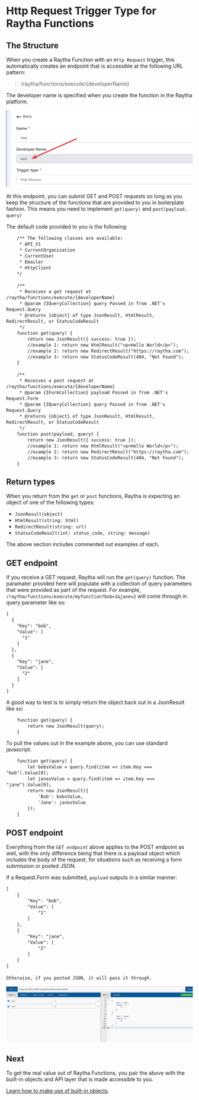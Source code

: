 # Http Request Trigger Type for Raytha Functions

## The Structure

When you create a Raytha Function with an `Http Request` trigger, this automatically creates an endpoint that is accessible at the following URL pattern:

> /raytha/functions/execute/{developerName}

The developer name is specified when you create the function in the Raytha platform.

<img class="inline-img" src="../images/functions_developername.png" />

At this endpoint, you can submit GET and POST requests so long as you keep the structure of the functions that are provided to you in boilerplate fashion. This means you need to implement `get(query)` and `post(payload, query)`

The default code provided to you is the following:

```
    /** The following classes are available:
     * API_V1
     * CurrentOrganization
     * CurrentUser
     * Emailer
     * HttpClient
    */

    /** 
     * Receives a get request at /raytha/functions/execute/{developerName}
     * @param {IQueryCollection} query Passed in from .NET's Request.Query
     * @returns {object} of type JsonResult, HtmlResult, RedirectResult, or StatusCodeResult
     */
    function get(query) {
        return new JsonResult({ success: true });
        //example 1: return new HtmlResult("<p>Hello World</p>");
        //example 2: return new RedirectResult("https://raytha.com");
        //example 3: return new StatusCodeResult(404, "Not Found");
    }

    /** 
     * Receives a post request at /raytha/functions/execute/{developerName}
     * @param {IFormCollection} payload Passed in from .NET's Request.Form
     * @param {IQueryCollection} query Passed in from .NET's Request.Query
     * @returns {object} of type JsonResult, HtmlResult, RedirectResult, or StatusCodeResult
     */
    function post(payload, query) {
        return new JsonResult({ success: true });
        //example 1: return new HtmlResult("<p>Hello World</p>");
        //example 2: return new RedirectResult("https://raytha.com");
        //example 3: return new StatusCodeResult(404, "Not Found");
    }
```

## Return types

When you return from the `get` or `post` functions, Raytha is expecting an object of one of the following types:

* `JsonResult(object)`
* `HtmlResult(string: html)`
* `RedirectResult(string: url)`
* `StatusCodeResult(int: status_code, string: message)`

The above section includes commented out examples of each.

## GET endpoint

If you receive a GET request, Raytha will run the `get(query)` function. The paramater provided here will populate with a collection of query parameters that were provided as part of the request. For example, `/raytha/functions/execute/myfunction?bob=1&jane=2` will come through in query parameter like so:

```
[
  {
    "Key": "bob",
    "Value": [
      "1"
    ]
  },
  {
    "Key": "jane",
    "Value": [
      "2"
    ]
  }
]
```

A good way to test is to simply return the object back out in a JsonResult like so:

```
    function get(query) {
        return new JsonResult(query);
    }
```

To pull the values out in the example above, you can use standard javascript.

```
    function get(query) {
        let bobsValue = query.find(item => item.Key === "bob").Value[0];
        let janesValue = query.find(item => item.Key === "jane").Value[0];
        return new JsonResult({
            'Bob': bobsValue,
            'Jane': janesValue
        });
    }
```

## POST endpoint

Everything from the `GET endpoint` above applies to the POST endpoint as well, with the only difference being that there is a payload object which includes the body of the request, for situations such as receiving a form submission or posted JSON.

If a Request.Form was submitted, `payload` outputs in a similar manner:

```
[
    {
        "Key": "bob",
        "Value": [
            "1"
        ]
    },
    {
        "Key": "jane",
        "Value": [
            "2"
        ]
    }
]

Otherwise, if you posted JSON, it will pass it through.
```

<img class="inline-img" src="../images/functions_httppost.png" />

## Next

To get the real value out of Raytha Functions, you pair the above with the built-in objects and API layer that is made accessible to you.

[Learn how to make use of built-in objects](/articles/embeddable_functions_builtinobjects.html).



